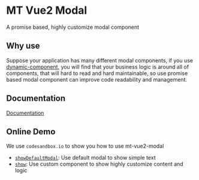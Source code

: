 # MT Vue2 Modal

A promise based, highly customize modal component

## Why use

Suppose your application has many different modal components, if you use [dynamic-component](https://vuejs.org/v2/guide/components-dynamic-async.html), you will find that your business logic is around all of components, that will hard to read and hard maintainable, so use promise based modal component can improve code readability and management.

## Documentation

[Documentation](https://motea927.github.io/mt-vue2-modal/)

## Online Demo

We use `codesandbox.io` to show you how to use mt-vue2-modal

- [`showDefaultModal`](https://codesandbox.io/s/mt-vue2-modal-show-default-modal-050lu): Use default modal to show simple text
- [`show`](https://codesandbox.io/s/mt-vue2-modal-show-3lcxu): Use custom component to show highly customize content and logic
